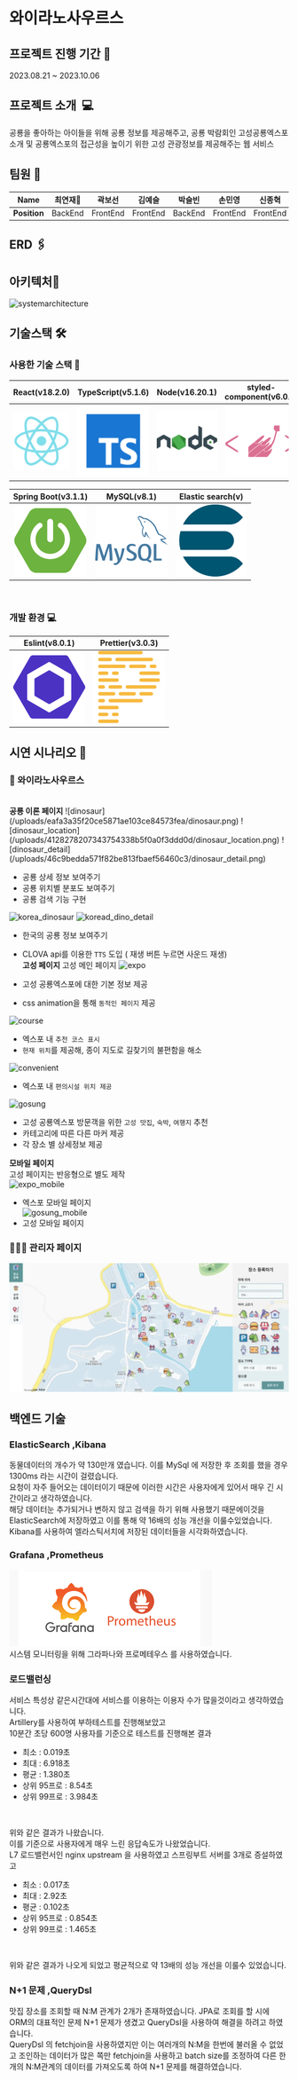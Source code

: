 # 와이라노사우르스

## 프로젝트 진행 기간 📅

2023.08.21 ~ 2023.10.06

## 프로젝트 소개  :computer:

공룡을 좋아하는 아이들을 위해 공룡 정보를 제공해주고, 공룡 박람회인 고성공룡엑스포 소개 및 공룡엑스포의 접근성을 높이기 위한 고성 관광정보를 제공해주는 웹 서비스

## 팀원 👥

|   **Name**   | 최연재👑 |  곽보선  |  김예슬  | 박슬빈  |  손민영  |  신종혁  |
| :----------: | :------: | :------: | :------: | :-----: | :------: | :------: |
| **Position** | BackEnd  | FrontEnd | FrontEnd | BackEnd | FrontEnd | FrontEnd |

## ERD 🖇️

## 아키텍처🧱

![systemarchitecture](/uploads/f4f30fac0e2dc0845601af00bea6fd20/systemarchitecture.png)

## 기술스택 🛠️

### 사용한 기술 스택 🔨

| React(v18.2.0) | TypeScript(v5.1.6) | Node(v16.20.1) | styled-component(v6.0.8) |          zustand(v4.4.1)           |
| :------------: | :----------------: | :------------: | :----------------------: | :--------------------------------: |
|    ![react]    |       ![ts]        |    ![node]     |          ![sc]           | ![zustand](/images/stack/bear.jpg) |

| Spring Boot(v3.1.1) | MySQL(v8.1) | Elastic search(v) |
| :-----------------: | :---------: | :---------------: |
|      ![spring]      |  ![mysql]   |    ![elastic]     |

<br />

### 개발 환경 💻

| Eslint(v8.0.1) | Prettier(v3.0.3) |
| :------------: | :--------------: |
|   ![eslint]    |   ![prettier]    |

[react]: /images/stack/react.svg
[node]: /images/stack/node.svg
[ts]: /images/stack/typescript.svg
[eslint]: /images/stack/eslint.svg
[prettier]: /images/stack/prettier-color.svg
[sc]: /images/stack/styledcomponents-color.svg
[spring]: /images/stack/springboot-color.svg
[mysql]: /images/stack/mysql-color.svg
[elastic]: /images/stack/elasticsearch-color.svg

## 시연 시나리오 📑

### 🦕 와이라노사우르스

<br />
<b>공룡 이론 페이지</b>
![dinosaur](/uploads/eafa3a35f20ce5871ae103ce84573fea/dinosaur.png)
![dinosaur_location](/uploads/4128278207343754338b5f0a0f3ddd0d/dinosaur_location.png)
![dinosaur_detail](/uploads/46c9bedda571f82be813fbaef56460c3/dinosaur_detail.png)

- 공룡 상세 정보 보여주기
- 공룡 위치별 분포도 보여주기
- 공룡 검색 기능 구현

![korea_dinosaur](/uploads/356c7032c90b70c63ad9a821e95eb0d5/korea_dinosaur.png)
![koread_dino_detail](/uploads/d04cb981784802083d32e7b199090a95/koread_dino_detail.png)

- 한국의 공룡 정보 보여주기
- CLOVA api를 이용한 `TTS` 도입 ( 재생 버튼 누르면 사운드 재생)
  <br />
  <b>고성 페이지</b>
  고성 메인 페이지
  ![expo](/uploads/6a2e99d3c691de398c6e6008ff1151e7/expo.png)

- 고성 공룡엑스포에 대한 기본 정보 제공
- css animation을 통해 `동적인 페이지` 제공

![course](/uploads/1b3636a4b8d77576e83d1192dbd0f296/course.png)

- 엑스포 내 `추천 코스 표시`
- `현재 위치`를 제공해, 종이 지도로 길찾기의 불편함을 해소

![convenient](/uploads/4b97b4990e35ee09587f2ec554a6c9b1/convenient.png)

- 엑스포 내 `편의시설 위치 제공`

![gosung](/uploads/03e4b63517f9a8a5c03b09269301a5b4/gosung.png)

- 고성 공룡엑스포 방문객을 위한 `고성 맛집`, `숙박`, `여행지` 추천
- 카테고리에 따른 다른 마커 제공
- 각 장소 별 상세정보 제공

<b>모바일 페이지</b>
<br />
고성 페이지는 반응형으로 별도 제작
<br />
![expo_mobile](/uploads/c37ba3924cc4cb9bc146f64d2013cee9/expo_mobile.png)
<br />

- 엑스포 모바일 페이지
  <br />
  ![gosung_mobile](/uploads/d97e66e8c5348eff6ea8b58cd21ef9ca/gosung_mobile.png)
  <br />
- 고성 모바일 페이지

### 👨🏻‍💼 관리자 페이지

![admin12]

## 백엔드 기술

### ElasticSearch ,Kibana

동물데이터의 개수가 약 130만개 였습니다. 이를 MySql 에 저장한 후 조회를 했을 경우 1300ms 라는 시간이 걸렸습니다.
<br>
요청이 자주 들어오는 데이터이기 때문에 이러한 시간은 사용자에게 있어서 매우 긴 시간이라고 생각하였습니다.
<br>
해당 데이터눈 추가되거나 변하지 않고 검색을 하기 위해 사용했기 때문에이것을 ElasticSearch에 저장하였고 이를 통해 약 16배의 성능 개선을 이룰수있었습니다.
<br>
Kibana를 사용하여 엘라스틱서치에 저장된 데이터들을 시각화하였습니다.

### Grafana ,Prometheus

![grapro]
<br>
시스템 모니터링을 위해 그라파나와 프로메테우스 를 사용하였습니다.

### 로드밸런싱

서비스 특성상 같은시간대에 서비스를 이용하는 이용자 수가 많을것이라고 생각하였습니다.
<br>
Artillery를 사용하여 부하테스트를 진행해보았고
<br>
10분간 초당 600명 사용자를 기준으로 테스트를 진행해본 결과

- 최소 : 0.019초
- 최대 : 6.918초
- 평균 : 1.380초
- 상위 95프로 : 8.54초
- 상위 99프로 : 3.984초

<br>

위와 같은 결과가 나왔습니다.
<br>
이를 기준으로 사용자에게 매우 느린 응답속도가 나왔었습니다.
<br>
L7 로드밸런서인 nginx upstream 을 사용하였고 스프링부트 서버를 3개로 증설하였고

- 최소 : 0.017초
- 최대 : 2.92초
- 평균 : 0.102초
- 상위 95프로 : 0.854초
- 상위 99프로 : 1.465초

<br>

위와 같은 결과가 나오게 되었고 평균적으로 약 13배의 성능 개선을 이룰수 있었습니다.

### N+1 문제 ,QueryDsl

맛집 장소를 조회할 때 N:M 관계가 2개가 존재하였습니다.
JPA로 조회를 할 시에 ORM의 대표적인 문제 N+1 문제가 생겼고 QueryDsl을 사용하여 해결을 하려고 하였습니다.
<br>
QueryDsl 의 fetchjoin을 사용하였지만 이는 여러개의 N:M을 한번에 불러올 수 없었고 조인하는 데이터가 많은 쪽만 fetchjoin을 사용하고 batch size를 조정하여 다른 한개의 N:M관계의 데이터를 가져오도록 하여 N+1 문제를 해결하였습니다.

[grapro]: /images/readme/grapro.png
[admin12]: /images/readme/admin.png
